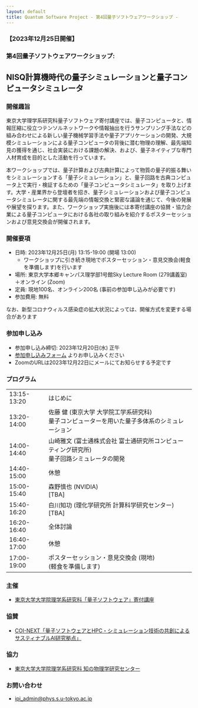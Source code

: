```yaml
---
layout: default
title: Quantum Software Project - 第4回量子ソフトウェアワークショップ - 
---
```


### 【2023年12月25日開催】
### 第4回量子ソフトウェアワークショップ: 
## NISQ計算機時代の量子シミュレーションと量子コンピュータシミュレータ

### 開催趣旨

東京大学理学系研究科量子ソフトウェア寄付講座では、量子コンピュータと、情報圧縮に役立つテンソルネットワークや情報抽出を行うサンプリング手法などの組み合わせによる新しい量子機械学習手法や量子アプリケーションの開発、大規模シミュレーションによる量子コンピュータの背後に潜む物理の理解、最先端知見の獲得を通じ、社会実装における課題の解決、および、量子ネイティブな専門人材育成を目的とした活動を行っています。

本ワークショップでは、量子計算および古典計算によって物質の量子的振る舞いをシミュレーションする「量子シミュレーション」と、量子回路を古典コンピュータ上で実行・検証するための「量子コンピュータシミュレータ」を取り上げます。大学・産業界から登壇者を招き、量子シミュレーションおよび量子コンピュータシミュレータに関する最先端の情報交換と緊密な議論を通じて、今後の発展や展望を探ります。また、ワークショップ実施後には本寄付講座の協賛・協力企業による量子コンピュータにおける各社の取り組みを紹介するポスターセッションおよび意見交換会が開催されます。

### 開催要項

* 日時: 2023年12月25日(月) 13:15-19:00 (開場 13:00)
  - ワークショップに引き続き現地でポスターセッション・意見交換会(軽食を準備します)を行います
* 場所: 東京大学本郷キャンパス理学部1号館Sky Lecture Room (279講義室)＋オンライン (Zoom)
* 定員: 現地100名、オンライン200名 (事前の参加申し込みが必要です)
* 参加費用: 無料

なお、新型コロナウィルス感染症の拡大状況によっては、開催方式を変更する場合があります

### 参加申し込み

* 参加申し込み締切: 2023年12月20日(水) 正午
* [参加申し込みフォーム](https://forms.gle/4FcGycAEg2q9tAGt8) よりお申し込みください
* ZoomのURLは2023年12月22日にメールにてお知らせする予定です

### プログラム

<table>
<tr><td> 13:15-13:20</td><td>はじめに</td></tr>
<tr><td> 13:20-14:00</td><td>佐藤 健 (東京大学 大学院工学系研究科)<br/>量子コンピューターを用いた量子多体系のシミュレーション</td></tr>
<tr><td> 14:00-14:40</td><td>山崎雅文 (富士通株式会社 富士通研究所コンピューティング研究所)<br/>量子回路シミュレータの開発</td></tr>
<tr><td> 14:40-15:00</td><td>休憩</td></tr>
<tr><td> 15:00-15:40</td><td>森野慎也 (NVIDIA)<br/>[TBA]</td></tr>
<tr><td> 15:40-16:20</td><td>白川知功 (理化学研究所 計算科学研究センター)<br/>[TBA]</td></tr>
<tr><td> 16:20-16:40</td><td>全体討論</td></tr>
<tr><td> 16:40-17:00</td><td>休憩</td></tr>
<tr><td> 17:00-19:00</td><td>ポスターセッション・意見交換会 (現地)<br/> (軽食を準備します)</td></tr>
</table>

### 主催

* [東京大学大学院理学系研究科「量子ソフトウェア」寄付講座](https://qsw.phys.s.u-tokyo.ac.jp)

### 協賛

* [COI-NEXT「量子ソフトウェアとHPC・シミュレーション技術の共創によるサスティナブルAI研究拠点」](https://sqai.jp)

### 協力

* [東京大学大学院理学系研究科 知の物理学研究センター](https://www.phys.s.u-tokyo.ac.jp/lp/ipi/)

### お問い合わせ

* [ipi_admin@phys.s.u-tokyo.ac.jp](mailto:ipi_admin@phys.s.u-tokyo.ac.jp)
